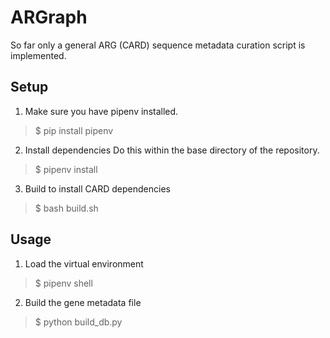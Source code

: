 # ARGraph
So far only a general ARG (CARD) sequence metadata curation script is implemented.

## Setup
1. Make sure you have pipenv installed.
> $ pip install pipenv

2. Install dependencies
Do this within the base directory of the repository.
> $ pipenv install

3. Build to install CARD dependencies
> $ bash build.sh

## Usage
1. Load the virtual environment
> $ pipenv shell

2. Build the gene metadata file
> $ python build_db.py
